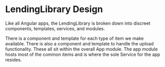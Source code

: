 # LendingLibrary Design

Like all Angular apps, the LendingLibrary is broken down into discreet components, templates, services, and modules.

There is a component and template for each type of item we make available.  There is also a component and template to handle the upload functionality.  These all sit within the overall App module.  The app module hosts most of the common items and is where the sole Service for the app resides. 
